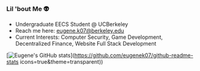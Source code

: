 ### Lil 'bout Me 👽

<!--
**eugenek07/eugenek07** is a ✨ _special_ ✨ repository because its `README.md` (this file) appears on your GitHub profile.

Here are some ideas to get you started:

- 🔭 I’m currently working on ...
- 🌱 I’m currently learning ...
- 👯 I’m looking to collaborate on ...
- 🤔 I’m looking for help with ...
- 💬 Ask me about ...
- 📫 How to reach me: ...
- 😄 Pronouns: ...
- ⚡ Fun fact: ...
-->

- Undergraduate EECS Student @ UCBerkeley
- Reach me here: eugene.k07@berkeley.edu
- Current Interests: Computer Security, Game Development, Decentralized Finance, Website Full Stack Development

[![Eugene's GitHub stats](https://github-readme-stats.vercel.app/api?username=eugenek07)](https://github.com/eugenek07/github-readme-stats icons=true&theme=transparent))
